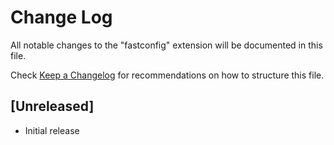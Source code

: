 # Change Log

All notable changes to the "fastconfig" extension will be documented in this file.

Check [Keep a Changelog](http://keepachangelog.com/) for recommendations on how to structure this file.

## [Unreleased]

- Initial release